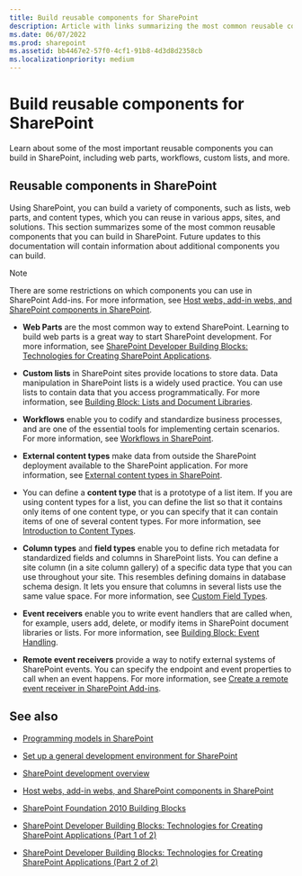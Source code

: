 ```yaml
---
title: Build reusable components for SharePoint
description: Article with links summarizing the most common reusable components you can build in SharePoint.
ms.date: 06/07/2022
ms.prod: sharepoint
ms.assetid: bb4467e2-57f0-4cf1-91b8-4d3d8d2358cb
ms.localizationpriority: medium
---
```



# Build reusable components for SharePoint
Learn about some of the most important reusable components you can build in SharePoint, including web parts, workflows, custom lists, and more.
## Reusable components in SharePoint
<a name="SP15Reusecomp_Reusable"> </a>

Using SharePoint, you can build a variety of components, such as lists, web parts, and content types, which you can reuse in various apps, sites, and solutions. This section summarizes some of the most common reusable components that you can build in SharePoint. Future updates to this documentation will contain information about additional components you can build.
  
    
> [!NOTE]
> There are some restrictions on which components you can use in SharePoint Add-ins. For more information, see  [Host webs, add-in webs, and SharePoint components in SharePoint](https://msdn.microsoft.com/library/b791cdf5-8aa2-47fa-bc4c-aee437354759%28Office.15%29.aspx). 
  
    
    


- **Web Parts** are the most common way to extend SharePoint. Learning to build web parts is a great way to start SharePoint development. For more information, see [SharePoint Developer Building Blocks: Technologies for Creating SharePoint Applications](https://msdn.microsoft.com/library/138422cf-c140-466a-bcd8-cacba51ef886%28Office.15%29.aspx#bb2_WebParts).
    
  
- **Custom lists** in SharePoint sites provide locations to store data. Data manipulation in SharePoint lists is a widely used practice. You can use lists to contain data that you access programmatically. For more information, see [Building Block: Lists and Document Libraries](https://msdn.microsoft.com/library/16da8f64-f53b-4490-8636-db0e4d7a6912%28Office.15%29.aspx).
    
  
- **Workflows** enable you to codify and standardize business processes, and are one of the essential tools for implementing certain scenarios. For more information, see [Workflows in SharePoint](workflows-in-sharepoint.md).
    
  
- **External content types** make data from outside the SharePoint deployment available to the SharePoint application. For more information, see [External content types in SharePoint](external-content-types-in-sharepoint.md).
    
  
- You can define a **content type** that is a prototype of a list item. If you are using content types for a list, you can define the list so that it contains only items of one content type, or you can specify that it can contain items of one of several content types. For more information, see [Introduction to Content Types](https://msdn.microsoft.com/library/a345a6c5-7031-46ab-a2c2-37bedc3012f4%28Office.15%29.aspx).
    
  
- **Column types** and **field types** enable you to define rich metadata for standardized fields and columns in SharePoint lists. You can define a site column (in a site column gallery) of a specific data type that you can use throughout your site. This resembles defining domains in database schema design. It lets you ensure that columns in several lists use the same value space. For more information, see [Custom Field Types](https://msdn.microsoft.com/library/1345b345-226d-443a-918f-af123a3c7b13%28Office.15%29.aspx).
    
  
- **Event receivers** enable you to write event handlers that are called when, for example, users add, delete, or modify items in SharePoint document libraries or lists. For more information, see [Building Block: Event Handling](https://msdn.microsoft.com/library/212cf488-43cb-4250-82d5-3b962b6e56e6%28Office.15%29.aspx).
    
  
- **Remote event receivers** provide a way to notify external systems of SharePoint events. You can specify the endpoint and event properties to call when an event happens. For more information, see [Create a remote event receiver in SharePoint Add-ins](https://msdn.microsoft.com/library/628c6103-52f9-4d85-9464-4a6862b36640%28Office.15%29.aspx).
    
  

## See also
<a name="SP15Reusecomp_AddRes"> </a>


-  [Programming models in SharePoint](programming-models-in-sharepoint.md)
    
  
-  [Set up a general development environment for SharePoint](set-up-a-general-development-environment-for-sharepoint.md)
    
  
-  [SharePoint development overview](sharepoint-development-overview.md)
    
  
-  [Host webs, add-in webs, and SharePoint components in SharePoint](https://msdn.microsoft.com/library/b791cdf5-8aa2-47fa-bc4c-aee437354759%28Office.15%29.aspx)
    
  
-  [SharePoint Foundation 2010 Building Blocks](https://msdn.microsoft.com/library/0d7f5106-dcbd-442e-9907-d28a323bbe11%28Office.15%29.aspx)
    
  
-  [SharePoint Developer Building Blocks: Technologies for Creating SharePoint Applications (Part 1 of 2)](https://msdn.microsoft.com/library/7ef04158-d149-4301-ab91-4617677eefc4%28Office.15%29.aspx)
    
  
-  [SharePoint Developer Building Blocks: Technologies for Creating SharePoint Applications (Part 2 of 2)](https://msdn.microsoft.com/library/138422cf-c140-466a-bcd8-cacba51ef886%28Office.15%29.aspx)
    
  

